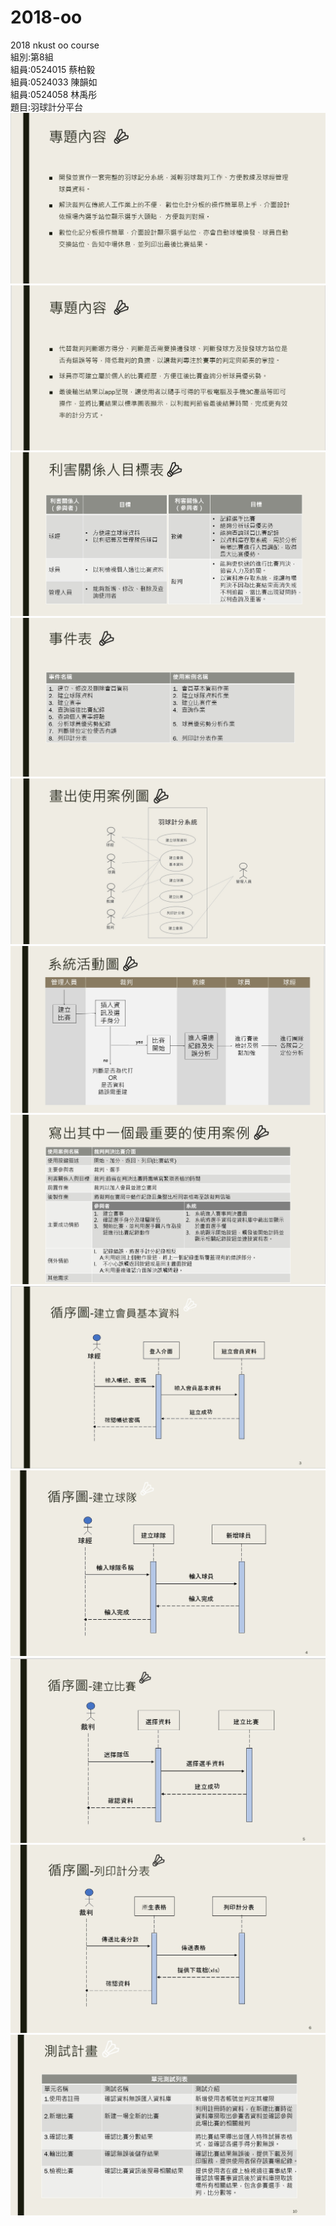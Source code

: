 # 2018-oo</br>
2018 nkust oo course</br>
組別:第8組</br>
組員:0524015 蔡柏毅</br>
組員:0524033 陳韻如</br>
組員:0524058 林禹彤</br>
題目:羽球計分平台</br>
![image](https://github.com/0524015/0524015/blob/master/1546430109835.jpg)
![image](https://github.com/0524015/0524015/blob/master/1546430137452.jpg)
![image](https://github.com/0524015/0524015/blob/master/382.jpg)
![image](https://github.com/0524015/0524015/blob/master/497.jpg)
![image](https://github.com/0524015/0524015/blob/master/5449.jpg)
![image](https://github.com/0524015/0524015/blob/master/62.jpg)
![image](https://github.com/0524015/0524015/blob/master/2345.jpg)
![image](https://github.com/0524015/0524015/blob/master/1231.jpg)
![image](https://github.com/0524015/0524015/blob/master/12346.jpg)
![image](https://github.com/0524015/0524015/blob/master/4241.jpg)
![image](https://github.com/0524015/0524015/blob/master/349.jpg)
![image](https://github.com/0524015/0524015/blob/master/2348.jpg)


